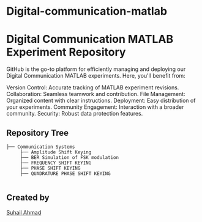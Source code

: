 # Digital-communication-matlab
# Digital Communication MATLAB Experiment Repository

GitHub is the go-to platform for efficiently managing and deploying our Digital Communication MATLAB experiments. Here, you'll benefit from:

Version Control: Accurate tracking of MATLAB experiment revisions.
Collaboration: Seamless teamwork and contribution.
File Management: Organized content with clear instructions.
Deployment: Easy distribution of your experiments.
Community Engagement: Interaction with a broader community.
Security: Robust data protection features.
## Repository Tree

```
├── Communication Systems
     ├── Amplitude Shift Keying 
     ├── BER Simulation of FSK modulation
     ├── FREQUENCY SHIFT KEYING
     ├── PHASE SHIFT KEYING
     ├── QUADRATURE PHASE SHIFT KEYING
     

```
## Created by
[Suhail Ahmad](https://github.com/RBSuhail)
